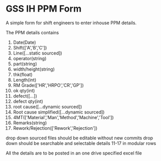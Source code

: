 # GSS IH PPM Form
A simple form for shift engineers to enter inhouse PPM details.

The PPM details contains 
1. Date(Date)
2. Shift(['A','B','C'])
3. Line([...static sourced])
4. operator(string)
5. part(string)
6. width/height(string)
7. thk(float)
8. Length(int)
9. RM Grade(['HR','HRPO','CR','GP'])
10. ok qty(int)
11. defect([...])
12. defect qty(int)
13. root cause([...dynamic sourced])
14. Root cause simplified([...dynamic sourced])
15. 4MT(['Material','Man','Method','Machine','Tool'])
16. Remarks(string)
17. Rework/Rejection(['Rework','Rejection'])

drop down sourced files should be editable without new commits
drop down should be searchable and selectable
details 11-17 in modular rows

All the details are to be posted in an one drive specified excel file